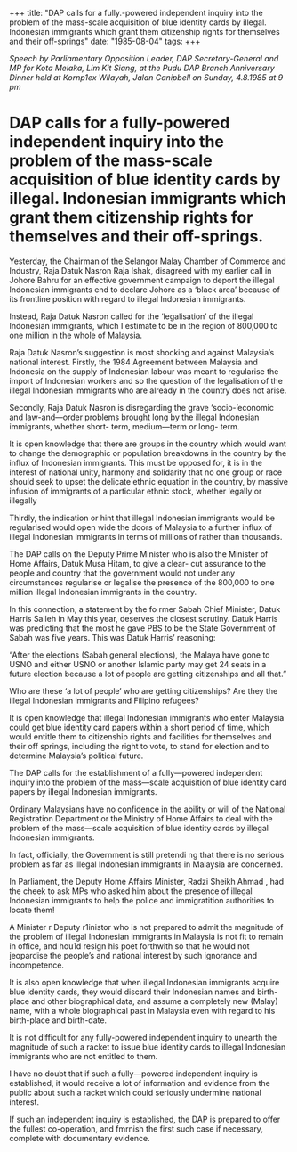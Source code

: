 +++ 
title: "DAP calls for a fully.-powered independent inquiry into the problem of the mass-scale acquisition of blue identity cards by illegal. Indonesian immigrants which grant them citizenship rights for themselves and their off-springs"
date: "1985-08-04"
tags:
+++

_Speech by Parliamentary Opposition Leader, DAP Secretary-General and MP for Kota Melaka, Lim Kit Siang, at the Pudu DAP Branch Anniversary Dinner held at Kornp1ex Wilayah, Jalan Canipbell on Sunday, 4.8.1985 at 9 pm_

# DAP calls for a fully-powered independent inquiry into the problem of the mass-scale acquisition of blue identity cards by illegal. Indonesian immigrants which grant them citizenship rights for themselves and their off-springs.

Yesterday, the Chairman of the Selangor Malay Chamber of Commerce and Industry, Raja Datuk Nasron Raja Ishak, disagreed with my earlier call in Johore Bahru for an effective government campaign to deport the illegal Indonesian immigrants end to declare Johore as a ‘black area’ because of its frontline position with regard to illegal Indonesian immigrants.</u>

Instead, Raja Datuk Nasron called for the ‘legalisation’ of the illegal Indonesian immigrants, which I estimate to be in the region of 800,000 to one million in the whole of Malaysia.

Raja Datuk Nasron’s suggestion is most shocking and against Malaysia’s national interest. Firstly, the 1984 Agreement between Malaysia and Indonesia on the supply of Indonesian labour was meant to regularise the import of Indonesian workers and so the question of the legalisation of the illegal Indonesian immigrants who are already in  the country does not arise.

Secondly, Raja Datuk Nasron is disregarding the grave ‘socio-’economic and law-and—order problems brought long by the illegal Indonesian immigrants, whether short- term, medium—term or long- term.

It is open knowledge that there are groups in the country which would want to change the demographic or population breakdowns in the country by the influx of Indonesian immigrants. This must be opposed for, it is in the interest of national unity, harmony and solidarity that no one group or race should seek to upset the delicate ethnic equation in the country,  by massive infusion of immigrants of a particular ethnic stock, whether legally or illegally

Thirdly, the indication or hint that illegal Indonesian immigrants would be regularised would open wide the doors of Malaysia to a further influx of illegal Indonesian immigrants in terms of millions of rather than thousands.

The DAP calls on the Deputy Prime Minister who is also the Minister of Home Affairs, Datuk Musa Hitam, to give a clear- cut assurance to the people and country that the government would not under any circumstances regularise or legalise the presence of the 800,000 to one million illegal Indonesian immigrants in the country.

In this connection, a statement by the fo rmer Sabah Chief Minister,
Datuk Harris Salleh in May this year, deserves the closest scrutiny. Datuk
Harris was predicting that the most he gave PBS to be the State Government of
Sabah was five years. This was Datuk Harris’ reasoning:

“After the elections (Sabah general elections), the Malaya have gone to USNO and either USNO or another Islamic party may get 24 seats in a future election because a lot of people are getting citizenships and all that.”

Who are these ‘a lot of people’ who are getting citizenships? Are they the illegal Indonesian immigrants and Filipino refugees?

It is open knowledge that illegal Indonesian immigrants who enter Malaysia could get blue identity card papers within a short period of time, which would entitle them to citizenship rights and facilities for themselves and their off springs, including the right to vote, to stand for election and to determine Malaysia’s political future.

The DAP calls for the establishment of a fully—powered independent inquiry into the problem of the mass—scale acquisition of blue identity card papers by illegal Indonesian immigrants.

Ordinary Malaysians have no confidence in the ability or will of the National Registration Department or the Ministry of Home Affairs to deal with the problem of the mass—scale acquisition of blue identity cards by illegal Indonesian immigrants.

In fact, officially, the Government is still pretendi ng that there is no serious problem as far as illegal Indonesian immigrants in Malaysia are concerned.

In Parliament, the Deputy Home Affairs Minister, Radzi Sheikh Ahmad , had the cheek to ask MPs who asked him about the presence of illegal Indonesian immigrants to help the police and immigratition authorities to locate them!

A Minister r Deputy r1inistor who is not prepared to admit the magnitude of the problem of illegal Indonesian immigrants in Malaysia is not fit to remain in office, and hou1d resign his poet forthwith so that he would not jeopardise the people’s and national interest by such ignorance and incompetence.

It is also open knowledge that when illegal Indonesian immigrants acquire blue identity cards, they would discard their Indonesian names and birth-place and other biographical data, and assume a completely new (Malay) name, with a whole biographical past in Malaysia even with regard to his birth-place and birth-date.

It is not difficult for any fully-powered independent inquiry to unearth the magnitude of such a racket to issue blue identity cards to illegal Indonesian immigrants who are not entitled to them.

I have no doubt that if such a fully—powered independent inquiry is established, it would receive a lot of information and evidence from the public about such a racket which could seriously undermine national interest.

If such an independent inquiry is established, the DAP is prepared to offer the fullest co-operation, and fmrnish the first such case if necessary, complete with documentary evidence.
 
